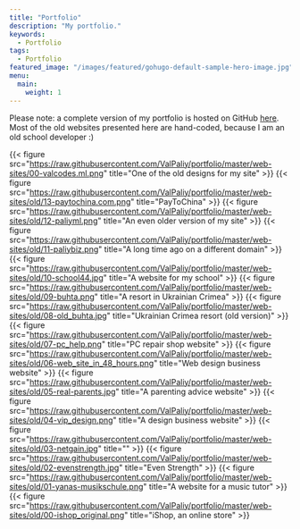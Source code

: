 ```yaml
---
title: "Portfolio"
description: "My portfolio."
keywords:
  - Portfolio
tags:
  - Portfolio
featured_image: "/images/featured/gohugo-default-sample-hero-image.jpg"
menu:
  main:
    weight: 1
---
```

Please note: a complete version of my portfolio is hosted on GitHub [here](https://github.com/ValPaliy/portfolio). Most of the old websites presented here are hand-coded, because
I am an old school developer :)

{{< figure src="https://raw.githubusercontent.com/ValPaliy/portfolio/master/web-sites/00-valcodes.ml.png" title="One of the old designs for my site" >}}
{{< figure src="https://raw.githubusercontent.com/ValPaliy/portfolio/master/web-sites/old/13-paytochina.com.png" title="PayToChina" >}}
{{< figure src="https://raw.githubusercontent.com/ValPaliy/portfolio/master/web-sites/old/12-paliyml.png" title="An even older version of my site" >}}
{{< figure src="https://raw.githubusercontent.com/ValPaliy/portfolio/master/web-sites/old/11-paliybiz.png" title="A long time ago on a different domain" >}}
{{< figure src="https://raw.githubusercontent.com/ValPaliy/portfolio/master/web-sites/old/10-school44.jpg" title="A website for my school" >}}
{{< figure src="https://raw.githubusercontent.com/ValPaliy/portfolio/master/web-sites/old/09-buhta.png" title="A resort in Ukrainian Crimea" >}}
{{< figure src="https://raw.githubusercontent.com/ValPaliy/portfolio/master/web-sites/old/08-old_buhta.jpg" title="Ukrainian Crimea resort (old version)" >}}
{{< figure src="https://raw.githubusercontent.com/ValPaliy/portfolio/master/web-sites/old/07-pc_help.png" title="PC repair shop website" >}}
{{< figure src="https://raw.githubusercontent.com/ValPaliy/portfolio/master/web-sites/old/06-web_site_in_48_hours.png" title="Web design business website" >}}
{{< figure src="https://raw.githubusercontent.com/ValPaliy/portfolio/master/web-sites/old/05-real-parents.jpg" title="A parenting advice website" >}}
{{< figure src="https://raw.githubusercontent.com/ValPaliy/portfolio/master/web-sites/old/04-vip_design.png" title="A design business website" >}}
{{< figure src="https://raw.githubusercontent.com/ValPaliy/portfolio/master/web-sites/old/03-netgain.jpg" title="" >}}
{{< figure src="https://raw.githubusercontent.com/ValPaliy/portfolio/master/web-sites/old/02-evenstrength.jpg" title="Even Strength" >}}
{{< figure src="https://raw.githubusercontent.com/ValPaliy/portfolio/master/web-sites/old/01-yanas-musikschule.png" title="A website for a music tutor" >}}
{{< figure src="https://raw.githubusercontent.com/ValPaliy/portfolio/master/web-sites/old/00-ishop_original.png" title="iShop, an online store" >}}
